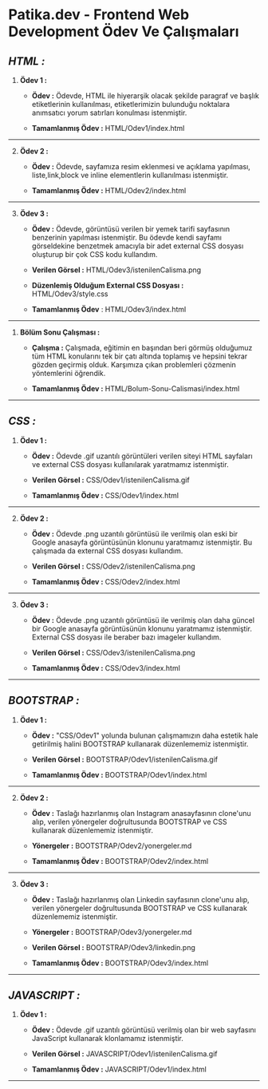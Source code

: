 # **Patika.dev - Frontend Web Development Ödev Ve Çalışmaları**

## *HTML :*

1. **Ödev 1 :**
   
    - **Ödev :** Ödevde, HTML ile hiyerarşik olacak şekilde paragraf ve başlık etiketlerinin kullanılması, etiketlerimizin bulunduğu noktalara anımsatıcı yorum satırları konulması istenmiştir.

    - **Tamamlanmış Ödev :** HTML/Odev1/index.html

---

2. **Ödev 2 :**
   
    - **Ödev :** Ödevde, sayfamıza resim eklenmesi ve açıklama yapılması, liste,link,block ve inline elementlerin kullanılması istenmiştir.

    - **Tamamlanmış Ödev :** HTML/Odev2/index.html

---

3. **Ödev 3 :**

    - **Ödev :** Ödevde, görüntüsü verilen bir yemek tarifi sayfasının benzerinin yapılması istenmiştir. Bu ödevde kendi sayfamı görseldekine benzetmek amacıyla bir adet external CSS dosyası oluşturup bir çok CSS kodu kullandım.
    
    - **Verilen Görsel :** HTML/Odev3/istenilenCalisma.png
    
    - **Düzenlemiş Olduğum External CSS Dosyası :** HTML/Odev3/style.css 

    - **Tamamlanmış Ödev** : HTML/Odev3/index.html

---

1. **Bölüm Sonu Çalışması :**

    - **Çalışma :** Çalışmada, eğitimin en başından beri görmüş olduğumuz tüm HTML konularını tek bir çatı altında toplamış ve hepsini tekrar gözden geçirmiş olduk. Karşımıza çıkan problemleri çözmenin yöntemlerini öğrendik.

    - **Tamamlanmış Ödev :** HTML/Bolum-Sonu-Calismasi/index.html

---

## *CSS :*

1. **Ödev 1 :**
   
   - **Ödev :** Ödevde .gif uzantılı görüntüleri verilen siteyi HTML sayfaları ve external CSS dosyası kullanılarak yaratmamız istenmiştir.
   
   - **Verilen Görsel :** CSS/Odev1/istenilenCalisma.gif
   
   - **Tamamlanmış Ödev :** CSS/Odev1/index.html 

---

2. **Ödev 2 :**

   - **Ödev :** Ödevde .png uzantılı görüntüsü ile verilmiş olan eski bir Google anasayfa görüntüsünün klonunu yaratmamız istenmiştir. Bu çalışmada da external CSS dosyası kullandım.
   
   - **Verilen Görsel :** CSS/Odev2/istenilenCalisma.png
   
   - **Tamamlanmış Ödev :** CSS/Odev2/index.html 

---

3. **Ödev 3 :**
   
   - **Ödev :** Ödevde .png uzantılı görüntüsü ile verilmiş olan daha güncel bir Google anasayfa görüntüsünün klonunu yaratmamız istenmiştir. External CSS dosyası ile beraber bazı imageler kullandım.
   
   - **Verilen Görsel :** CSS/Odev3/istenilenCalisma.png
   
   - **Tamamlanmış Ödev :** CSS/Odev3/index.html  

---

## *BOOTSTRAP :*

1. **Ödev 1 :**
   
   - **Ödev :** "CSS/Odev1" yolunda bulunan çalışmamızın daha estetik hale getirilmiş halini BOOTSTRAP kullanarak düzenlememiz istenmiştir.
   
   - **Verilen Görsel :** BOOTSTRAP/Odev1/istenilenCalisma.gif
   
   - **Tamamlanmış Ödev :** BOOTSTRAP/Odev1/index.html

---

2. **Ödev 2 :**
   
   - **Ödev :** Taslağı hazırlanmış olan Instagram anasayfasının clone'unu alıp, verilen yönergeler doğrultusunda BOOTSTRAP ve CSS kullanarak düzenlememiz istenmiştir.
   
   - **Yönergeler :** BOOTSTRAP/Odev2/yonergeler.md
   
   - **Tamamlanmış Ödev :** BOOTSTRAP/Odev2/index.html

---

3. **Ödev 3 :**

   - **Ödev :** Taslağı hazırlanmış olan Linkedin sayfasının clone'unu alıp, verilen yönergeler doğrultusunda BOOTSTRAP ve CSS kullanarak düzenlememiz istenmiştir.
   
   - **Yönergeler :** BOOTSTRAP/Odev3/yonergeler.md
   
   - **Verilen Görsel :** BOOTSTRAP/Odev3/linkedin.png
   
   - **Tamamlanmış Ödev :** BOOTSTRAP/Odev3/index.html

---

## *JAVASCRIPT :*

1. **Ödev 1 :**

   - **Ödev :** Ödevde .gif uzantılı görüntüsü verilmiş olan bir web sayfasını JavaScript kullanarak klonlamamız istenmiştir.
   
   - **Verilen Görsel :** JAVASCRIPT/Odev1/istenilenCalisma.gif
   
   - **Tamamlanmış Ödev :** JAVASCRIPT/Odev1/index.html

---
